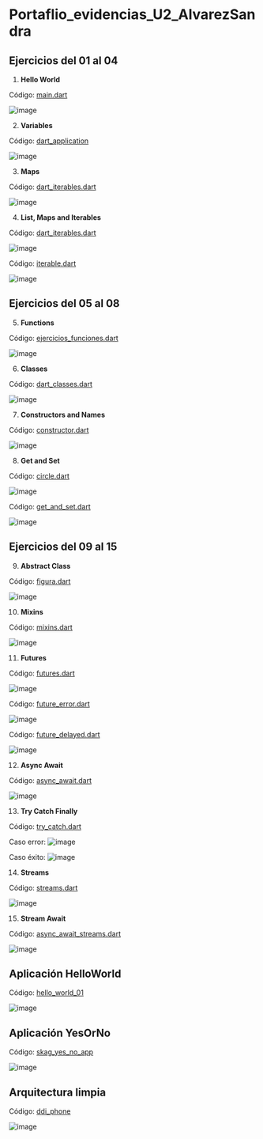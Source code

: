 # Portaflio_evidencias_U2_AlvarezSandra

## Ejercicios del 01 al 04

1. **Hello World**

Código: [main.dart](https://github.com/kueb0/Porfaflio_evidencias_U2_AlvarezSandra/blob/main/Ejercicios%2001-08/hello_world/lib/main.dart)

![image](https://github.com/user-attachments/assets/17ffb474-b768-4d64-9172-b442b3d632da)

2. **Variables**
   
Código: [dart_application](https://github.com/kueb0/Porfaflio_evidencias_U2_AlvarezSandra/blob/main/Ejercicios%2001-08/dart_application_1/bin/dart_application_1.dart)

![image](https://github.com/user-attachments/assets/1c07646c-66ca-49dd-8e7f-99c0fab7b401)

3. **Maps**

Código: [dart_iterables.dart](https://github.com/kueb0/Porfaflio_evidencias_U2_AlvarezSandra/blob/main/Ejercicios%2001-08/dart_application_1/bin/dart_iterables.dart)

![image](https://github.com/user-attachments/assets/c5017a62-03ba-4a69-a348-a00d5e0fe368)

4. **List, Maps and Iterables**

Código: [dart_iterables.dart](https://github.com/kueb0/Porfaflio_evidencias_U2_AlvarezSandra/blob/main/Ejercicios%2001-08/dart_application_1/bin/dart_iterables.dart)

![image](https://github.com/user-attachments/assets/74aa5f9c-d779-425e-ac40-7d2b42588259)

Código: [iterable.dart](https://github.com/kueb0/Porfaflio_evidencias_U2_AlvarezSandra/blob/main/Ejercicios%2001-08/dart_application_1/bin/iterable.dart)

![image](https://github.com/user-attachments/assets/5f700169-b9a7-4346-a18f-f6f5df478e9d)

## Ejercicios del 05 al 08

5. **Functions**

Código: [ejercicios_funciones.dart](https://github.com/kueb0/Porfaflio_evidencias_U2_AlvarezSandra/blob/main/Ejercicios%2001-08/dart_application_1/bin/ejercicios_funciones.dart)

![image](https://github.com/user-attachments/assets/e1f077ea-c8db-482e-8d7e-2d546054425e)

6. **Classes**

Código: [dart_classes.dart](https://github.com/kueb0/Porfaflio_evidencias_U2_AlvarezSandra/blob/main/Ejercicios%2001-08/dart_application_1/bin/dart_classes.dart)

![image](https://github.com/user-attachments/assets/69b93653-61e7-446c-a8b3-1a1849343ea5)

7. **Constructors and Names**

Código: [constructor.dart](https://github.com/kueb0/Porfaflio_evidencias_U2_AlvarezSandra/blob/main/Ejercicios%2001-08/dart_application_1/bin/constructor.dart)

![image](https://github.com/user-attachments/assets/486ed3d2-50ac-436e-b1b6-bfa4efae125c)

8. **Get and Set**

Código: [circle.dart](https://github.com/kueb0/Porfaflio_evidencias_U2_AlvarezSandra/blob/main/Ejercicios%2001-08/dart_application_1/lib/circle.dart)

![image](https://github.com/user-attachments/assets/7a25391b-b4de-473d-80a2-9870013c3985)

Código: [get_and_set.dart](https://github.com/kueb0/Porfaflio_evidencias_U2_AlvarezSandra/blob/main/Ejercicios%2001-08/dart_application_1/bin/get_and_set.dart)

![image](https://github.com/user-attachments/assets/cc2e9131-4dc0-4d1d-a758-0d9be404f0f8)


## Ejercicios del 09 al 15

9. **Abstract Class**

Código: [figura.dart](https://github.com/kueb0/Porfaflio_evidencias_U2_AlvarezSandra/blob/main/Ejercicios%2009-15/abstract_class/bin/figura.dart)

![image](https://github.com/user-attachments/assets/1dec73c4-fbc7-41e8-bfa0-70bb046225bb)

10. **Mixins**

Código: [mixins.dart](https://github.com/kueb0/Porfaflio_evidencias_U2_AlvarezSandra/blob/main/Ejercicios%2009-15/mixins/bin/mixins.dart)
    
![image](https://github.com/user-attachments/assets/d1504c42-838b-47c3-83aa-9c50769e266f)

11. **Futures**

Código: [futures.dart](https://github.com/kueb0/Porfaflio_evidencias_U2_AlvarezSandra/blob/main/Ejercicios%2009-15/futures/bin/futures.dart)
    
![image](https://github.com/user-attachments/assets/7f7f37d2-ebdd-4bc7-a6d8-1ac197cfc420)

Código: [future_error.dart](https://github.com/kueb0/Porfaflio_evidencias_U2_AlvarezSandra/blob/main/Ejercicios%2009-15/futures/bin/future_error.dart)

![image](https://github.com/user-attachments/assets/b5038558-de50-4df9-abd7-2d96239780af)

Código: [future_delayed.dart](https://github.com/kueb0/Porfaflio_evidencias_U2_AlvarezSandra/blob/main/Ejercicios%2009-15/futures/bin/future_delayed.dart)

![image](https://github.com/user-attachments/assets/c47f6e19-1b8c-4169-8e35-06eb57f1e977)

12. **Async Await**

Código: [async_await.dart](https://github.com/kueb0/Porfaflio_evidencias_U2_AlvarezSandra/blob/main/Ejercicios%2009-15/futures/bin/async_await.dart)
    
![image](https://github.com/user-attachments/assets/62865667-5dce-453c-8b96-2d71c1ec1ca4)

13. **Try Catch Finally**

Código: [try_catch.dart](https://github.com/kueb0/Porfaflio_evidencias_U2_AlvarezSandra/blob/main/Ejercicios%2009-15/try_catch/bin/try_catch_finally.dart)

Caso error:
![image](https://github.com/user-attachments/assets/6d7b21be-813d-466f-a7e7-0eec0a5d730f)

Caso éxito:
![image](https://github.com/user-attachments/assets/9cd51b8d-0425-4dfd-9048-fb02ba09351d)

14. **Streams**

Código: [streams.dart](https://github.com/kueb0/Porfaflio_evidencias_U2_AlvarezSandra/blob/main/Ejercicios%2009-15/streams/bin/streams.dart)

![image](https://github.com/user-attachments/assets/bd396c66-3e52-4410-91b9-309519ba133c)

15. **Stream Await**

Código: [async_await_streams.dart](https://github.com/kueb0/Porfaflio_evidencias_U2_AlvarezSandra/blob/main/Ejercicios%2009-15/streams/bin/async_await_streams.dart)

![image](https://github.com/user-attachments/assets/dcd1ed5d-c7b1-4c38-b38e-cf080058d679)


## Aplicación HelloWorld

Código: [hello_world_01](https://github.com/kueb0/Porfaflio_evidencias_U2_AlvarezSandra/tree/main/hello_world_01)

![image](https://github.com/user-attachments/assets/e3301d44-de46-4b1b-a7e7-6274fe17989f)


## Aplicación YesOrNo

Código: [skag_yes_no_app](https://github.com/kueb0/Porfaflio_evidencias_U2_AlvarezSandra/tree/main/skag_yes_no_app)

![image](https://github.com/user-attachments/assets/7d4624f0-7d0c-429d-b2ff-94bc634f3574)

## Arquitectura limpia

Código: [ddi_phone](https://github.com/kueb0/Porfaflio_evidencias_U2_AlvarezSandra/tree/main/ddi_phone)

![image](https://github.com/user-attachments/assets/e56814c8-bbbc-4ded-a754-3403248d258a)
